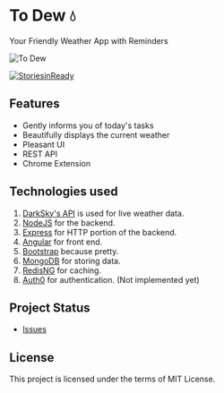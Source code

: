# To Dew :droplet:
Your Friendly Weather App with Reminders

![To Dew](http://i.imgur.com/bHLPT5U.png)

[![StoriesinReady](https://badge.waffle.io/archcorsair/ToDew.svg?label=ready&title=Ready)](http://waffle.io/archcorsair/ToDew)

## Features
 * Gently informs you of today's tasks
 * Beautifully displays the current weather
 * Pleasant UI
 * REST API
 * Chrome Extension


## Technologies used
1. [DarkSky's API](https://darksky.net/dev/) is used for live weather data.
6. [NodeJS](https://nodejs.org) for the backend.
2. [Express](https://expressjs.com/) for HTTP portion of the backend.
3. [Angular](https://angularjs.org/) for front end.
4. [Bootstrap](http://getbootstrap.com/) because pretty.
5. [MongoDB](https://www.mongodb.com/) for storing data.
6. [RedisNG](https://github.com/steelbrain/RedisNG-Node) for caching.
7. [Auth0](https://auth0.com/) for authentication. (Not implemented yet)

## Project Status
* [Issues](https://github.com/archcorsair/ToDew/issues)

## License
This project is licensed under the terms of MIT License.
